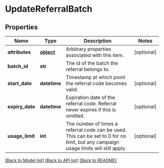 # UpdateReferralBatch

## Properties
Name | Type | Description | Notes
------------ | ------------- | ------------- | -------------
**attributes** | [**object**](.md) | Arbitrary properties associated with this item. | [optional] 
**batch_id** | **str** | The id of the batch the referral belongs to. | 
**start_date** | **datetime** | Timestamp at which point the referral code becomes valid. | [optional] 
**expiry_date** | **datetime** | Expiration date of the referral code. Referral never expires if this is omitted. | [optional] 
**usage_limit** | **int** | The number of times a referral code can be used. This can be set to 0 for no limit, but any campaign usage limits will still apply.  | [optional] 

[[Back to Model list]](../README.md#documentation-for-models) [[Back to API list]](../README.md#documentation-for-api-endpoints) [[Back to README]](../README.md)


